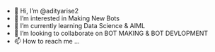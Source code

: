- 👋 Hi, I’m @adityarise2
- 👀 I’m interested in Making New Bots
- 🌱 I’m currently learning Data Science & AIML
- 💞️ I’m looking to collaborate on BOT MAKING & BOT DEVLOPMENT
- 📫 How to reach me ...

<!---
adityarise2/adityarise2 is a ✨ special ✨ repository because its `README.md` (this file) appears on your GitHub profile.
You can click the Preview link to take a look at your changes.
--->

